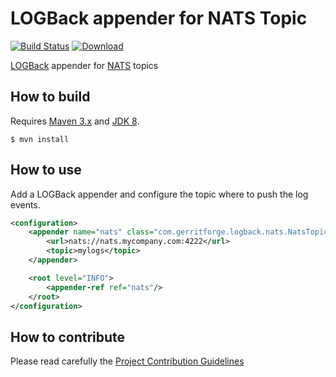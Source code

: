 # LOGBack appender for NATS Topic

[![Build Status](https://travis-ci.org/GerritForge/logback-nats-appender.svg?branch=master)](https://travis-ci.org/GerritForge/logback-nats-appender)
[![Download](https://api.bintray.com/packages/gerritforge/maven/logback-nats-appender/images/download.svg)](https://bintray.com/gerritforge/maven/logback-nats-appender/_latestVersion)

[LOGBack](https://logback.qos.ch/) appender for [NATS](https://nats.io/) topics

## How to build

Requires [Maven 3.x](https://maven.apache.org/) and [JDK 8](http://www.oracle.com/technetwork/java/javase/overview/index.html).

```
$ mvn install
```

## How to use

Add a LOGBack appender and configure the topic where to push the log
events.

```xml
<configuration>
    <appender name="nats" class="com.gerritforge.logback.nats.NatsTopicAppender">
        <url>nats://nats.mycompany.com:4222</url>
        <topic>mylogs</topic>
    </appender>

    <root level="INFO">
        <appender-ref ref="nats"/>
    </root>
</configuration>
```

## How to contribute

Please read carefully the [Project Contribution Guidelines](CONTRIBUTING.md)


